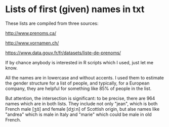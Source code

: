 # Lists of first (given) names in txt

These lists are compiled from three sources:

http://www.prenoms.ca/

http://www.vornamen.ch/

https://www.data.gouv.fr/fr/datasets/liste-de-prenoms/

If by chance anybody is interested in R scripts which I used, just let me know.

All the names are in lowercase and without accents. I used them to estimate the gender structure
for a list of people, and typically, for a European company, they are helpful for something 
like 85% of people in the list.

But attention, the intersection is significant: to be precise, there are 964 names which are in both lists. 
They include not only "jean", which is both French male [ʒɑ̃]  and female [dʒiːn] of Scottish origin,
but alse names like "andrea" which is male in Italy and "marie" which could be male in old French.
